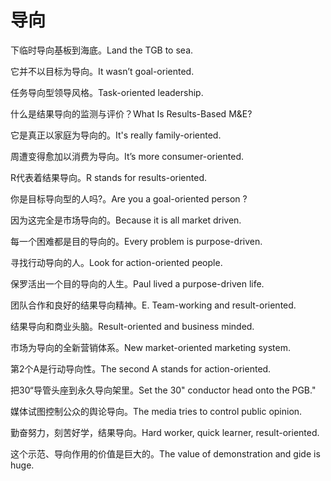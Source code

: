 # 导向

<p><span class="chinese">下临时导向基板到海底。</span><span class="english">Land the TGB to sea.</span></p>

<p><span class="chinese">它并不以目标为导向。</span><span class="english">It wasn’t goal-oriented.</span></p>

<p><span class="chinese">任务导向型领导风格。</span><span class="english">Task-oriented leadership.</span></p>

<p><span class="chinese">什么是结果导向的监测与评价？</span><span class="english">What Is Results-Based M&E?</span></p>

<p><span class="chinese">它是真正以家庭为导向的。</span><span class="english">It's really family-oriented.</span></p>

<p><span class="chinese">周遭变得愈加以消费为导向。</span><span class="english">It’s more consumer-oriented.</span></p>

<p><span class="chinese">R代表着结果导向。</span><span class="english">R stands for results-oriented.</span></p>

<p><span class="chinese">你是目标导向型的人吗?。</span><span class="english">Are you a goal-oriented person ?</span></p>

<p><span class="chinese">因为这完全是市场导向的。</span><span class="english">Because it is all market driven.</span></p>

<p><span class="chinese">每一个困难都是目的导向的。</span><span class="english">Every problem is purpose-driven.</span></p>

<p><span class="chinese">寻找行动导向的人。</span><span class="english">Look for action-oriented people.</span></p>

<p><span class="chinese">保罗活出一个目的导向的人生。</span><span class="english">Paul lived a purpose-driven life.</span></p>

<p><span class="chinese">团队合作和良好的结果导向精神。</span><span class="english">E. Team-working and result-oriented.</span></p>

<p><span class="chinese">结果导向和商业头脑。</span><span class="english">Result-oriented and business minded.</span></p>

<p><span class="chinese">市场为导向的全新营销体系。</span><span class="english">New market-oriented marketing system.</span></p>

<p><span class="chinese">第2个A是行动导向性。</span><span class="english">The second A stands for action-oriented.</span></p>

<p><span class="chinese">把30“导管头座到永久导向架里。</span><span class="english">Set the 30" conductor head onto the PGB."</span></p>

<p><span class="chinese">媒体试图控制公众的舆论导向。</span><span class="english">The media tries to control public opinion.</span></p>

<p><span class="chinese">勤奋努力，刻苦好学，结果导向。</span><span class="english">Hard worker, quick learner, result-oriented.</span></p>

<p><span class="chinese">这个示范、导向作用的价值是巨大的。</span><span class="english">The value of demonstration and gide is huge.</span></p>

